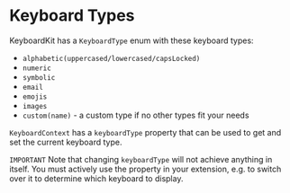 # Keyboard Types

KeyboardKit has a `KeyboardType` enum with these keyboard types:

* `alphabetic(uppercased/lowercased/capsLocked)`
* `numeric`
* `symbolic`
* `email`
* `emojis`
* `images`
* `custom(name)` - a custom type if no other types fit your needs

`KeyboardContext` has a `keyboardType` property that can be used to get and set the current keyboard type. 

`IMPORTANT` Note that changing `keyboardType` will not achieve anything in itself. You must actively use the property in your extension, e.g. to switch over it to determine which keyboard to display. 
